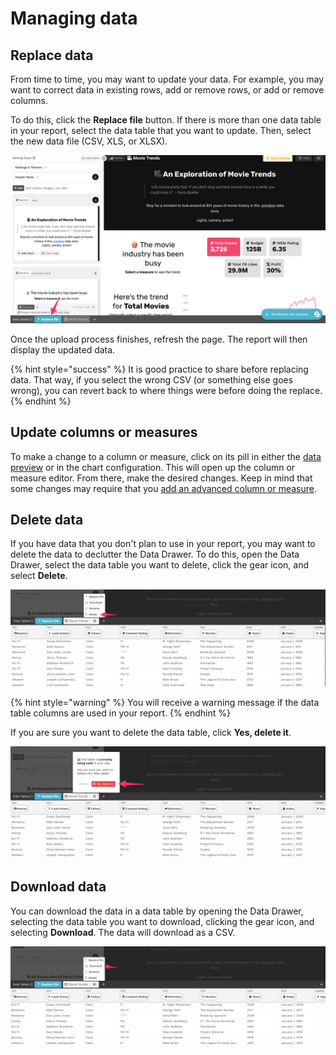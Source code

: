 # Managing data

## Replace data

From time to time, you may want to update your data. For example, you may want to correct data in existing rows, add or remove rows, or add or remove columns.&#x20;

To do this, click the **Replace file** button. If there is more than one data table in your report, select the data table that you want to update. Then, select the new data file (CSV, XLS, or XLSX).

![Select the Replace file button to update a data table](<../../.gitbook/assets/image (315).png>)

Once the upload process finishes, refresh the page. The report will then display the updated data.&#x20;

{% hint style="success" %}
It is good practice to share before replacing data. That way, if you select the wrong CSV (or something else goes wrong), you can revert back to where things were before doing the replace.
{% endhint %}

## Update columns or measures

To make a change to a column or measure, click on its pill in either the [data preview](the-data-preview.md) or in the chart configuration. This will open up the column or measure editor. From there, make the desired changes. Keep in mind that some changes may require that you [add an advanced column or measure](advanced-ingredients/).

## Delete data

If you have data that you don't plan to use in your report, you may want to delete the data to declutter the Data Drawer. To do this, open the Data Drawer, select the data table you want to delete, click the gear icon, and select **Delete**.

![Deleting a data table](<../../.gitbook/assets/image (436).png>)

{% hint style="warning" %}
You will receive a warning message if the data table columns are used in your report.&#x20;
{% endhint %}

If you are sure you want to delete the data table, click **Yes, delete it**.

![A warning message appears if you attempt to delete a data table that is used in the report](<../../.gitbook/assets/image (114).png>)

## Download data

You can download the data in a data table by opening the Data Drawer, selecting the data table you want to download, clicking the gear icon, and selecting **Download**. The data will download as a CSV.

![Downloading data](<../../.gitbook/assets/image (435).png>)

